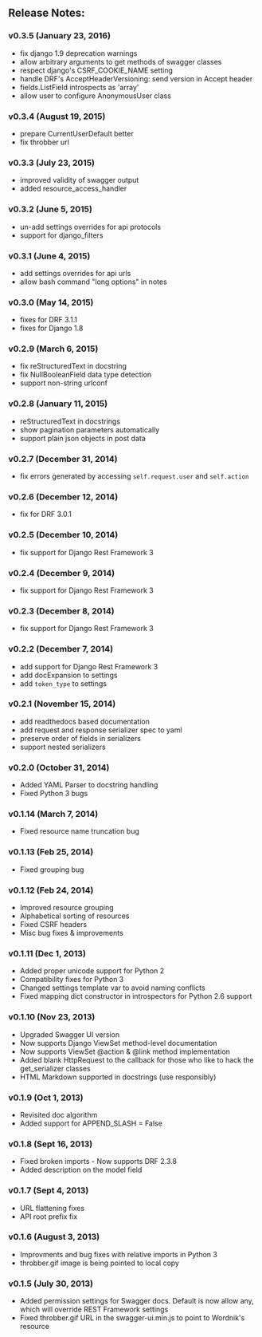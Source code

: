 ## Release Notes:

### v0.3.5 (January 23, 2016)
* fix django 1.9 deprecation warnings
* allow arbitrary arguments to get methods of swagger classes 
* respect django's CSRF_COOKIE_NAME setting
* handle DRF's AcceptHeaderVersioning: send version in Accept header
* fields.ListField introspects as 'array'
* allow user to configure AnonymousUser class

### v0.3.4 (August 19, 2015)
* prepare CurrentUserDefault better
* fix throbber url

### v0.3.3 (July 23, 2015)
* improved validity of swagger output
* added resource_access_handler

### v0.3.2 (June 5, 2015)
* un-add settings overrides for api protocols
* support for django_filters

### v0.3.1 (June 4, 2015)
* add settings overrides for api urls
* allow bash command "long options" in notes 

### v0.3.0 (May 14, 2015)
* fixes for DRF 3.1.1
* fixes for Django 1.8

### v0.2.9 (March 6, 2015)
* fix reStructuredText in docstring
* fix NullBooleanField data type detection
* support non-string urlconf

### v0.2.8 (January 11, 2015)
* reStructuredText in docstrings
* show pagination parameters automatically
* support plain json objects in post data

### v0.2.7 (December 31, 2014)
* fix errors generated by accessing `self.request.user` and `self.action`

### v0.2.6 (December 12, 2014)
* fix for DRF 3.0.1

### v0.2.5 (December 10, 2014)
* fix support for Django Rest Framework 3

### v0.2.4 (December 9, 2014)
* fix support for Django Rest Framework 3

### v0.2.3 (December 8, 2014)
* fix support for Django Rest Framework 3

### v0.2.2 (December 7, 2014)
* add support for Django Rest Framework 3
* add docExpansion to settings
* add `token_type` to settings

### v0.2.1 (November 15, 2014)
* add readthedocs based documentation 
* add request and response serializer spec to yaml
* preserve order of fields in serializers
* support nested serializers

### v0.2.0 (October 31, 2014)
* Added YAML Parser to docstring handling
* Fixed Python 3 bugs

### v0.1.14 (March 7, 2014)
* Fixed resource name truncation bug

### v0.1.13 (Feb 25, 2014)
* Fixed grouping bug

### v0.1.12 (Feb 24, 2014)
* Improved resource grouping
* Alphabetical sorting of resources
* Fixed CSRF headers
* Misc bug fixes & improvements

### v0.1.11 (Dec 1, 2013)
* Added proper unicode support for Python 2
* Compatibility fixes for Python 3
* Changed settings template var to avoid naming conflicts
* Fixed mapping dict constructor in introspectors for Python 2.6 support

### v0.1.10 (Nov 23, 2013)
* Upgraded Swagger UI version
* Now supports Django ViewSet method-level documentation
* Now supports ViewSet @action & @link method implementation
* Added blank HttpRequest to the callback for those who like to hack the get_serializer classes
* HTML Markdown supported in docstrings (use responsibly)

### v0.1.9 (Oct 1, 2013)
* Revisited doc algorithm
* Added support for APPEND_SLASH = False

### v0.1.8 (Sept 16, 2013)
* Fixed broken imports - Now supports DRF 2.3.8
* Added description on the model field

### v0.1.7 (Sept 4, 2013)
* URL flattening fixes
* API root prefix fix

### v0.1.6 (August 3, 2013)
* Improvments and bug fixes with relative imports in Python 3
* throbber.gif image is being pointed to local copy

### v0.1.5 (July 30, 2013)
* Added permission settings for Swagger docs. Default is now allow any, which will override REST Framework settings
* Fixed throbber.gif URL in the swagger-ui.min.js to point to Wordnik's resource
